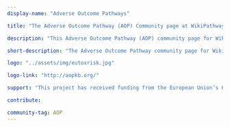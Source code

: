 ```yaml
---
display-name: "Adverse Outcome Pathways"

title: "The Adverse Outcome Pathway (AOP) Community page at WikiPathways"

description: "This Adverse Outcome Pathway (AOP) community page for WikiPathways is created to highlight the molecular basis of AOPs or events in AOPS. In general, AOPs start with a Molecular Initiating Event (MIE) caused by a stressor, followed by Key Events (KEs), that lead to an Adverse Outcome (AO). These AOPs are intended specifically for regulatory decision making and are typically stored in the AOP Knowledge Base ([AOPKB](http://aopkb.org/)). Because AOPs are simplified explanations of biological effects after the effect of a stressor they are not useful to describe and understand the molecular basis of the AOPs and not suited to do data analysis. Such analysis is needed especially for in silico risk analysis intending to lower animal use in toxicology studies. This community page was created to present this previously missing molecular level of the AOPs and get more into detail on the biological processes involved in them. The development of these molecular AOPS is relevant for the European research projects on toxicology [EU-ToxRisk](http://www.eu-toxrisk.eu/) and [OpenRiskNet](http://orn.cloud.douglasconnect.com/) that also funded part of the work. This community page is also featured in the latest [NAR Database Issue on WikiPathways](https://doi.org/10.1093/nar/gkaa1024)."

short-description: "The Adverse Outcome Pathway community page for WikiPathways is created to highlight the molecular basis of or ecents in Adverse Outcome Pathways."

logo: "../assets/img/eutoxrisk.jpg"

logo-link: "http://aopkb.org/"

support: "This project has received funding from the European Union’s Horizon 2020 research and innovation programme project [EU-ToxRisk](http://www.eu-toxrisk.eu/) under grant agreement [No. 681002](http://cordis.europa.eu/project/rcn/198787_en.html) and EINFRA-22-2016 programme project [OpenRiskNet](http://orn.cloud.douglasconnect.com/) under grant agreement [No. 731075](http://cordis.europa.eu/project/rcn/206759_en.html."

contribute: 

community-tag: AOP
---       
```

        
        

     

